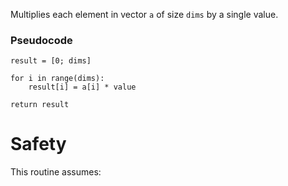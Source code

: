 Multiplies each element in vector `a` of size `dims` by a single value.

### Pseudocode

```ignore
result = [0; dims]

for i in range(dims):
    result[i] = a[i] * value

return result
```

# Safety

This routine assumes: